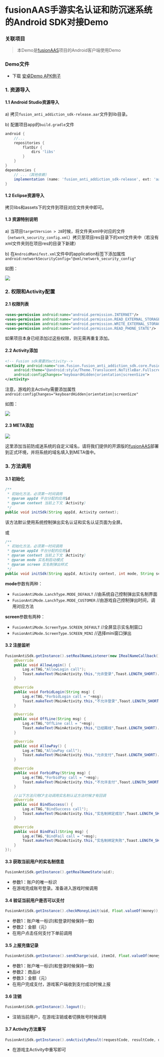 # fusionAAS手游实名认证和防沉迷系统的Android SDK对接Demo

### 关联项目

> 本Demo是[fusionAAS](https://gitee.com/fusionsdk/fusionaas)项目的Android客户端使用Demo

### Demo文件

- 下载 [安卓Demo APK例子](demo.apk)

### 1. 资源导入

#### 1.1 Android Studio资源导入

a) 拷贝`fusion_anti_addiction_sdk-release.aar`文件到lib目录。

b) 配置项目app的`build.gradle`文件

```gradle
android {
    //...
    repositories {
        flatDir {
            dirs 'libs'
        }
    }
}
dependencies {
    // ...（其他依赖）
    implementation (name: 'fusion_anti_addiction_sdk-release', ext: 'aar')
}
```

#### 1.2 Eclipse资源导入

拷贝libs和assets下的文件到项目对应文件夹中即可。

#### 1.3 资源特别说明

a) 当项目`targetVersion > 28`时候，将文件夹xml中对应的文件（`network_security_config.xml`）拷贝至项目res目录下的xml文件夹中（若没有xml文件夹则在项目res的目录下新建）

b) 在`AndroidManifest.xml`文件中的application标签下添加属性`android:networkSecurityConfig="@xml/network_security_config"`

如图：

![](_imgs/readme_01.png)

### 2. 权限和Activity配置

#### 2.1 权限列表

```xml
<uses-permission android:name="android.permission.INTERNET"/>
<uses-permission android:name="android.permission.READ_EXTERNAL_STORAGE"/>
<uses-permission android:name="android.permission.WRITE_EXTERNAL_STORAGE"/>
<uses-permission android:name="android.permission.READ_PHONE_STATE"/>
```

如果项目本身已经添加过这些权限，则无需再重复添加。

#### 2.2 Activity添加

```xml
<!-- Fusion sdk需要的activity-->
<activity android:name="com.fusion.fusion_anti_addiction_sdk.core.FusionWebActivity" 
    android:theme="@android:style/Theme.Translucent.NoTitleBar.Fullscreen"
    android:configChanges="keyboardHidden|orientation|screenSize">
</activity>
```

注意，游戏的主Activity需要添加属性`android:configChanges="keyboardHidden|orientation|screenSize"`

如图：

![](_imgs/readme_02.png)

#### 2.3 META添加

![](_imgs/readme_03.png)

这里添加当前防成迷系统的自定义域名，请将我们提供的开源版的[fusionAAS](https://gitee.com/fusionsdk/fusionaas)部署到正式环境，并将系统的域名填入到META值中。

### 3. 方法调用

#### 3.1 初始化

```java
/**
 * 初始化方法，必须第一时间调用
 * @param appId 平台分配的应用id
 * @param context 当前上下文（Activity）
 */
public void initSdk(String appId, Activity context);
```

该方法默认使用系统控制弹出实名认证和实名认证页面为全屏。

或

```java
/**
 * 初始化方法，必须第一时间调用
 * @param appId 平台分配的应用id
 * @param context 当前上下文（Activity）
 * @param mode 实名制启动模式 
 * @param screen 实名制弹出样式
 */
public void initSdk(String appId, Activity context, int mode, String screen);
```

**mode**参数有两种：
- `FusionAntiMode.LanchType.MODE_DEFAULT` //由系统自己控制弹出实名制界面
- `FusionAntiMode.LanchType.MODE_CUSTOMER` //由游戏自己控制弹出时间，调用对应方法

**screen**参数有两种：
- `FusionAntiMode.ScreenType.SCREEN_DEFAULT` //全屏显示实名制窗口
- `FusionAntiMode.ScreenType.SCREEN_MINI` //选择mini窗口弹出

#### 3.2 注册监听

```java
FusionAntiSdk.getInstance().setRealNameListener(new IRealNameCallback() {
    @Override
    public void AllowLogin() {
        Log.e(TAG,"AllowLogin call");
        Toast.makeText(MainActivity.this,"允许登录",Toast.LENGTH_SHORT).show();
    }

    @Override
    public void ForbidLogin(String msg) {
        Log.e(TAG,"ForbidLogin call = "+msg);
        Toast.makeText(MainActivity.this,"不允许登录",Toast.LENGTH_SHORT).show();
    }

    @Override
    public void OffLine(String msg) {
        Log.e(TAG,"OffLine call = "+msg);
        Toast.makeText(MainActivity.this,"已经踢线",Toast.LENGTH_SHORT).show();
    }

    @Override
    public void AllowPay() {
        Log.e(TAG,"AllowPay call");
        Toast.makeText(MainActivity.this,"允许支付",Toast.LENGTH_SHORT).show();
    }

    @Override
    public void ForbidPay(String msg) {
        Log.e(TAG,"ForbidPay call = "+msg);
        Toast.makeText(MainActivity.this,"不允许支付",Toast.LENGTH_SHORT).show();
    }

    //以下方法只用CP主动调用实名制认证方法时候才有回调
    @Override
    public void BindSuccess() {
        Log.e(TAG,"BindSuccess call");
        Toast.makeText(MainActivity.this,"实名制绑定成功",Toast.LENGTH_SHORT).show();
    }

    @Override
    public void BindFail(String msg) {
        Log.e(TAG,"BindFail call = "+msg);
        Toast.makeText(MainActivity.this,"实名制绑定失败",Toast.LENGTH_SHORT).show();
    }
});
```

#### 3.3 获取当前用户的实名制信息

```java
FusionAntiSdk.getInstance().getRealNameState(uid);
```

- 参数1：账户的唯一标识
- 在游戏完成账号登录。准备进入游戏时候调用

#### 3.4 验证当前用户是否可以支付

```java
FusionAntiSdk.getInstance().checkMoneyLimit(uid, Float.valueOf(money));
```

- 参数1：账户唯一标识(和登录时候保持一致)
- 参数2：金额（元）
- 在用户点击任何支付下单前调用

#### 3.5 上报充值记录

```java
FusionAntiSdk.getInstance().sendCharge(uid, itemId, Float.valueOf(money));
```

- 参数1：账户唯一标识(和登录时候保持一致)
- 参数2：商品id
- 参数3：金额（元）
- 在用户完成支付，游戏客户端收到支付成功时候上报

#### 3.6 注销

```java
FusionAntiSdk.getInstance().logout();
```

- 注销当前用户，在游戏注销或者切换账号时候调用

#### 3.7 Activity方法重写

```java
FusionAntiSdk.getInstance().onActivityResult(requestCode, resultCode, data);
```

- 在游戏主Activity中重写即可
